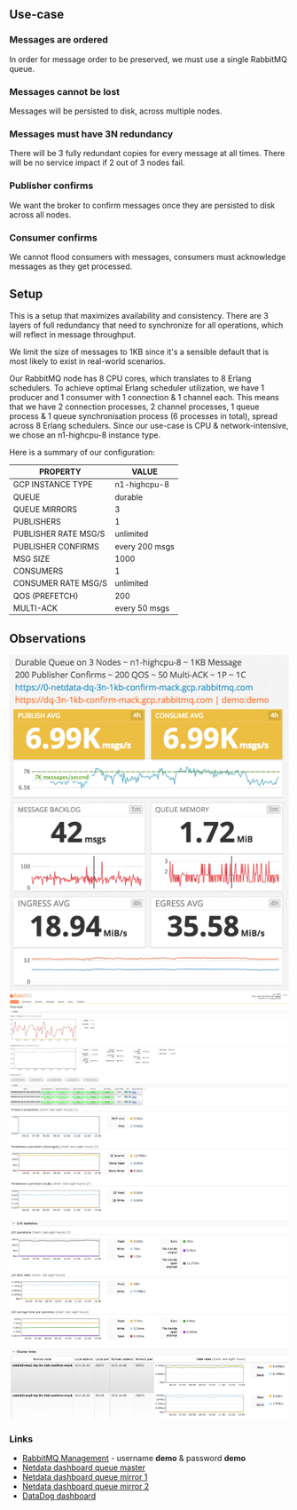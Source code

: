 ## Use-case

### Messages are ordered

In order for message order to be preserved, we must use a single RabbitMQ queue.

### Messages cannot be lost

Messages will be persisted to disk, across multiple nodes.

### Messages must have 3N redundancy

There will be 3 fully redundant copies for every message at all times.
There will be no service impact if 2 out of 3 nodes fail.

### Publisher confirms

We want the broker to confirm messages once they are persisted to disk across all nodes.

### Consumer confirms

We cannot flood consumers with messages, consumers must acknowledge messages as they get processed.

## Setup

This is a setup that maximizes availability and consistency.
There are 3 layers of full redundancy that need to synchronize for all operations, which will reflect in message throughput.

We limit the size of messages to 1KB since it's a sensible default that is most likely to exist in real-world scenarios.

Our RabbitMQ node has 8 CPU cores, which translates to 8 Erlang schedulers.
To achieve optimal Erlang scheduler utilization, we have 1 producer and 1 consumer with 1 connection & 1 channel each.
This means that we have 2 connection processes, 2 channel processes, 1 queue process & 1 queue synchronisation process (6 processes in total), spread across 8 Erlang schedulers.
Since our use-case is CPU & network-intensive, we chose an n1-highcpu-8 instance type.

Here is a summary of our configuration:

| PROPERTY             | VALUE          |
| -------------------- | -------------  |
| GCP INSTANCE TYPE    | n1-highcpu-8   |
| QUEUE                | durable        |
| QUEUE MIRRORS        | 3              |
| PUBLISHERS           | 1              |
| PUBLISHER RATE MSG/S | unlimited      |
| PUBLISHER CONFIRMS   | every 200 msgs |
| MSG SIZE             | 1000           |
| CONSUMERS            | 1              |
| CONSUMER RATE MSG/S  | unlimited      |
| QOS (PREFETCH)       | 200            |
| MULTI-ACK            | every 50 msgs  |

## Observations

![](dq-3n-1kb-confirm-mack-dashboard.png)
![](dq-3n-1kb-confirm-mack-overview.png)
![](dq-3n-1kb-confirm-mack-master-node.png)

### Links

* [RabbitMQ Management](https://dq-3n-1kb-confirm-mack.gcp.rabbitmq.com/) - username **demo** &amp; password **demo**
* [Netdata dashboard queue master](https://0-netdata-dq-3n-1kb-confirm-mack.gcp.rabbitmq.com/)
* [Netdata dashboard queue mirror 1](https://1-netdata-dq-3n-1kb-confirm-mack.gcp.rabbitmq.com/)
* [Netdata dashboard queue mirror 2](https://2-netdata-dq-3n-1kb-confirm-mack.gcp.rabbitmq.com/)
* [DataDog dashboard](https://p.datadoghq.com/sb/eac1d6667-5abde23a53)
